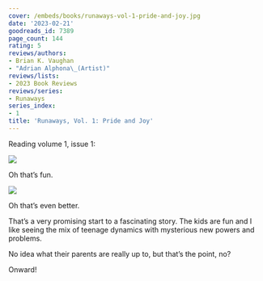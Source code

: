 ```yaml
---
cover: /embeds/books/runaways-vol-1-pride-and-joy.jpg
date: '2023-02-21'
goodreads_id: 7389
page_count: 144
rating: 5
reviews/authors:
- Brian K. Vaughan
- "Adrian Alphona\_(Artist)"
reviews/lists:
- 2023 Book Reviews
reviews/series:
- Runaways
series_index:
- 1
title: 'Runaways, Vol. 1: Pride and Joy'
---
```

Reading volume 1, issue 1:

![](/embeds/books/attachments/runaways-v1-eeae62.png)

Oh that’s fun. 

![](/embeds/books/attachments/runaways-v1-569e60.png)

Oh that’s even better. 

That’s a very promising start to a fascinating story. The kids are fun and I like seeing the mix of teenage dynamics with mysterious new powers and problems. 

No idea what their parents are really up to, but that’s the point, no?

Onward!

<!--more-->

